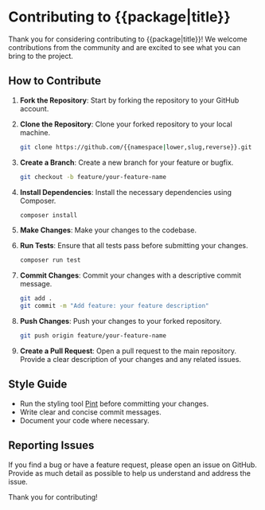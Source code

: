 # Contributing to {{package|title}}

Thank you for considering contributing to {{package|title}}! We welcome contributions from the community and are excited to see what you can bring to the project.

## How to Contribute

1. **Fork the Repository**: Start by forking the repository to your GitHub account.

2. **Clone the Repository**: Clone your forked repository to your local machine.
    ```bash
    git clone https://github.com/{{namespace|lower,slug,reverse}}.git
    ```

3. **Create a Branch**: Create a new branch for your feature or bugfix.
    ```bash
    git checkout -b feature/your-feature-name
    ```

4. **Install Dependencies**: Install the necessary dependencies using Composer.
    ```bash
    composer install
    ```

5. **Make Changes**: Make your changes to the codebase.

6. **Run Tests**: Ensure that all tests pass before submitting your changes.
    ```bash
    composer run test
    ```

7. **Commit Changes**: Commit your changes with a descriptive commit message.
    ```bash
    git add .
    git commit -m "Add feature: your feature description"
    ```

8. **Push Changes**: Push your changes to your forked repository.
    ```bash
    git push origin feature/your-feature-name
    ```

9. **Create a Pull Request**: Open a pull request to the main repository. Provide a clear description of your changes and any related issues.

## Style Guide

- Run the styling tool [Pint](https://laravel.com/docs/11.x/pint#main-content) before committing your changes.
- Write clear and concise commit messages.
- Document your code where necessary.

## Reporting Issues

If you find a bug or have a feature request, please open an issue on GitHub. Provide as much detail as possible to help us understand and address the issue.

Thank you for contributing!
